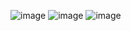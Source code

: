 ![image](https://user-images.githubusercontent.com/114208839/201155148-f02568dd-3d80-4d8a-b1b1-f6abe2598d86.png)
![image](https://user-images.githubusercontent.com/114208839/201155585-2922cef0-570b-48c0-9c8e-9433d7647994.png)
![image](https://user-images.githubusercontent.com/114208839/201155626-8bf50c7d-8685-44bb-94eb-b95d8f787623.png)
